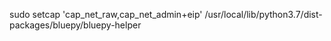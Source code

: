 sudo setcap 'cap_net_raw,cap_net_admin+eip' /usr/local/lib/python3.7/dist-packages/bluepy/bluepy-helper

